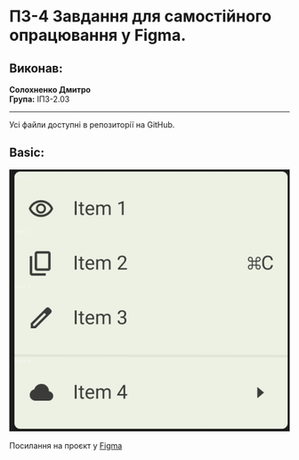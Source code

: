 # ПЗ-4 Завдання для самостійного опрацювання у Figma.

## Виконав:
**Солохненко Дмитро**  
**Група:** ІПЗ-2.03

---
Усі файли доступні в репозиторії на GitHub.

## Basic:
![Basic](https://github.com/ahq504/UX-UI/blob/main/workshop_3/basic.png)

Посилання на проєкт у [Figma](https://www.figma.com/design/reOjBdWTVIt05gue0tVXap/Workshop-3?node-id=0-1&t=rLe6wayLMLOmQF5W-1)
